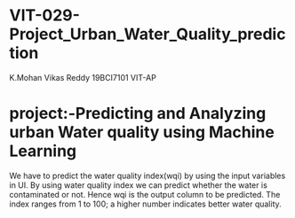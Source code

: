 # VIT-029-Project_Urban_Water_Quality_prediction
K.Mohan Vikas Reddy
19BCI7101
VIT-AP
# project:-Predicting and Analyzing urban Water quality using Machine Learning
We have to predict the water quality index(wqi) by using the input variables in UI. By using water quality index we can predict whether the water is contaminated or not. Hence wqi is the output column to be predicted. The index ranges from 1 to 100; a higher number indicates better water quality.


